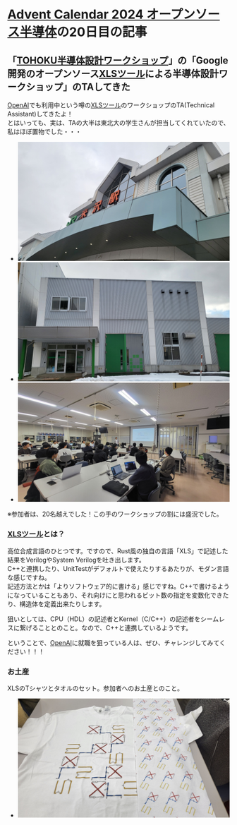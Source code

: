 # [Advent Calendar 2024 オープンソース半導体](https://qiita.com/advent-calendar/2024/osssilicon)の20日目の記事
## 「[TOHOKU半導体設計ワークショップ](https://www.tohoku.meti.go.jp/s_monozukuri/topics/241204_2.html)」の「Google開発のオープンソース[XLSツール](https://github.com/google/xls)による半導体設計ワークショップ」のTAしてきた
[OpenAI](https://openai.com/ja-JP/)でも利用中という噂の[XLSツール](https://github.com/google/xls)のワークショップのTA(Technical Assistant)してきたよ！  
とはいっても、実は、TAの大半は東北大の学生さんが担当してくれていたので、私はほぼ置物でした・・・  

- ![駅](images/20_station.jpg)
- ![会場建物](images/20_building.jpg)
- ![会場風景](images/20_photo1.jpg)

※参加者は、20名越えでした！この手のワークショップの割には盛況でした。


### [XLSツール](https://github.com/google/xls)とは？
高位合成言語のひとつです。ですので、Rust風の独自の言語「XLS」で記述した結果をVerilogやSystem Verilogを吐き出します。  
C++と連携したり、UnitTestがデフォルトで使えたりするあたりが、モダン言語な感じですね。  
記述方法とかは「よりソフトウェア的に書ける」感じですね。C++で書けるようになっていることもあり、それ向けにと思われるビット数の指定を変数化できたり、構造体を定義出来たりします。  

狙いとしては、CPU（HDL）の記述者とKernel（C/C++）の記述者をシームレスに繋げることとのこと。なので、C++と連携しているようです。  

ということで、[OpenAI](https://openai.com/ja-JP/)に就職を狙っている人は、ぜひ、チャレンジしてみてください！！！  

### お土産
XLSのTシャツとタオルのセット。参加者へのお土産とのこと。

- ![XLSグッズ](images/20_goods.jpg)
